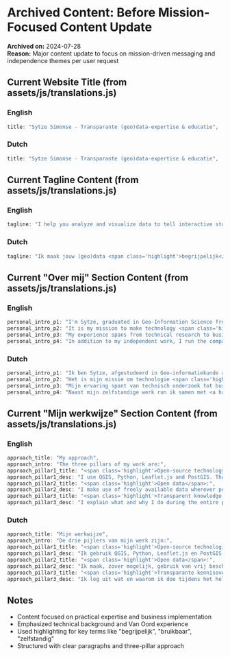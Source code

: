 # Archived Content: Before Mission-Focused Content Update

**Archived on:** 2024-07-28  
**Reason:** Major content update to focus on mission-driven messaging and independence themes per user request  

## Current Website Title (from assets/js/translations.js)

### English
```javascript
title: "Sytze Simonse - Transparante (geo)data-expertise & educatie",
```

### Dutch
```javascript
title: "Sytze Simonse - Transparante (geo)data-expertise & educatie",
```

## Current Tagline Content (from assets/js/translations.js)

### English
```javascript
tagline: "I help you analyze and visualize data to tell interactive stories using <span class='highlight'>open source tools</span> and freely available data - so you stay independent from expensive software and commercial providers while maintaining full control.",
```

### Dutch
```javascript
tagline: "Ik maak jouw (geo)data <span class='highlight'>begrijpelijk</span> en <span class='highlight'>bruikbaar</span>, uitsluitend met <span class='highlight'>open source tools</span> - geen dure licenties of vendor lock-in. Tijdens het hele proces leg ik uit wat ik doe en waarom en zorg ik dat jouw team <span class='highlight'>zelfstandig</span> verder kan.",
```

## Current "Over mij" Section Content (from assets/js/translations.js)

### English
```javascript
personal_intro_p1: "I'm Sytze, graduated in Geo-Information Science from Wageningen University with a background in education.",
personal_intro_p2: "It is my mission to make technology <span class='highlight'>understandable</span> and <span class='highlight'>usable</span> for everyone - regardless of technical background. I believe organizations should be able to work <span class='highlight'>independently</span> with their own data, without being dependent on opaque systems or expensive licenses.",
personal_intro_p3: "My experience spans from technical research to business implementation at Van Oord. This broad background ensures that I understand both the technical possibilities and the practical needs of organizations. Through my educational background, I'm used to clearly explaining complex concepts.",
personal_intro_p4: "In addition to my independent work, I run the company <a href='https://www.enoki-ai.nl/' target='_blank' rel='noopener noreferrer' class='inline-link'>Enoki</a> together with <a href='https://spatiality.nl/' target='_blank' rel='noopener noreferrer' class='inline-link'>Kamiel Verhelst</a>, where we help organizations with responsible AI implementation.",
```

### Dutch
```javascript
personal_intro_p1: "Ik ben Sytze, afgestudeerd in Geo-informatiekunde aan Wageningen University met een achtergrond in onderwijs.",
personal_intro_p2: "Het is mijn missie om technologie <span class='highlight'>begrijpelijk</span> en <span class='highlight'>bruikbaar</span> te maken voor iedereen - ongeacht technische achtergrond. Ik geloof dat organisaties <span class='highlight'>zelfstandig</span> moeten kunnen werken met hun eigen data, zonder afhankelijk te zijn van ondoorzichtige systemen of dure licenties.",
personal_intro_p3: "Mijn ervaring spant van technisch onderzoek tot business-implementatie bij Van Oord. Deze brede achtergrond zorgt ervoor dat ik zowel de technische mogelijkheden als de praktische behoeften van organisaties begrijp. Door mijn onderwijsachtergrond ben ik gewend complexe concepten helder uit te leggen.",
personal_intro_p4: "Naast mijn zelfstandige werk run ik samen met <a href='https://spatiality.nl/' target='_blank' rel='noopener noreferrer' class='inline-link'>Kamiel Verhelst</a> het bedrijf <a href='https://www.enoki-ai.nl/' target='_blank' rel='noopener noreferrer' class='inline-link'>Enoki</a>, waar we organisaties helpen met verantwoorde AI-implementatie.",
```

## Current "Mijn werkwijze" Section Content (from assets/js/translations.js)

### English
```javascript
approach_title: "My approach",
approach_intro: "The three pillars of my work are:",
approach_pillar1_title: "<span class='highlight'>Open-source technology</span>:",
approach_pillar1_desc: "I use QGIS, Python, Leaflet.js and PostGIS. That means no expensive licenses for you (often €2000+ per year for comparable commercial software).",
approach_pillar2_title: "<span class='highlight'>Open data</span>:",
approach_pillar2_desc: "I make use of freely available data wherever possible, for example from governments or initiatives like OpenStreetMap (OSM). This means your organization is not dependent on fickle commercial data providers.",
approach_pillar3_title: "<span class='highlight'>Transparent knowledge transfer</span>:",
approach_pillar3_desc: "I explain what and why I do during the entire process, so that your team remains <span class='highlight'>independent</span> and does not become dependent on me or others.",
```

### Dutch
```javascript
approach_title: "Mijn werkwijze",
approach_intro: "De drie pijlers van mijn werk zijn:",
approach_pillar1_title: "<span class='highlight'>Open-source technologie</span>:",
approach_pillar1_desc: "Ik gebruik QGIS, Python, Leaflet.js en PostGIS. Dat betekent voor jou geen dure licenties (vaak €2000+ per jaar voor vergelijkbare commerciële software).",
approach_pillar2_title: "<span class='highlight'>Open data</span>:",
approach_pillar2_desc: "Ik maak, zover mogelijk, gebruik van vrij beschikbare data, bijvoorbeeld van overheden of initiatieven als OpenStreetMap (OSM). Dat betekent dat jouw organisatie niet afhankelijk is van wispelturige commerciële dataleveranciers.",
approach_pillar3_title: "<span class='highlight'>Transparante kennisoverdracht</span>:",
approach_pillar3_desc: "Ik leg uit wat en waarom ik doe tijdens het hele proces, zodat jouw team <span class='highlight'>zelfstandig</span> blijft en niet afhankelijk wordt van mij of anderen.",
```

## Notes
- Content focused on practical expertise and business implementation
- Emphasized technical background and Van Oord experience
- Used highlighting for key terms like "begrijpelijk", "bruikbaar", "zelfstandig"
- Structured with clear paragraphs and three-pillar approach